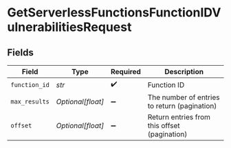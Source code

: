 # GetServerlessFunctionsFunctionIDVulnerabilitiesRequest


## Fields

| Field                                        | Type                                         | Required                                     | Description                                  |
| -------------------------------------------- | -------------------------------------------- | -------------------------------------------- | -------------------------------------------- |
| `function_id`                                | *str*                                        | :heavy_check_mark:                           | Function ID                                  |
| `max_results`                                | *Optional[float]*                            | :heavy_minus_sign:                           | The number of entries to return (pagination) |
| `offset`                                     | *Optional[float]*                            | :heavy_minus_sign:                           | Return entries from this offset (pagination) |
